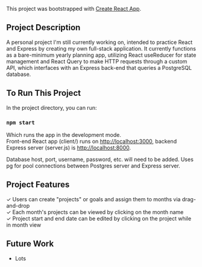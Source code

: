 This project was bootstrapped with [Create React App](https://github.com/facebook/create-react-app).

## Project Description

A personal project I'm still currently working on, intended to practice React and Express by creating my own full-stack application. It currently functions as a bare-minimum yearly planning app, utilizing React useReducer for state management and React Query to make HTTP requests through a custom API, which interfaces with an Express back-end that queries a PostgreSQL database.

## To Run This Project

In the project directory, you can run:

### `npm start`

Which runs the app in the development mode.\
Front-end React app (client/) runs on [http://localhost:3000](http://localhost:3000), backend Express server (server.js) is [http://localhost:8000](http://localhost:8000).

Database host, port, username, password, etc. will need to be added. Uses pg for pool connections between Postgres server and Express server.

## Project Features
✓ Users can create "projects" or goals and assign them to months via drag-and-drop<br>
✓ Each month's projects can be viewed by clicking on the month name<br>
✓ Project start and end date can be edited by clicking on the project while in month view<br>

## Future Work
* Lots
